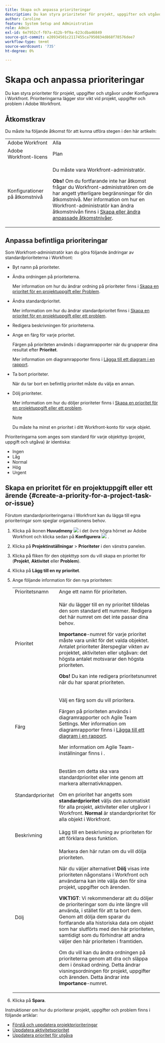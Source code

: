 ```yaml
---
title: Skapa och anpassa prioriteringar
description: Du kan styra prioriteter för projekt, uppgifter och utgåvor under Konfigurera i Workfront. Prioriteringarna lägger stor vikt vid projekt, uppgifter och problem i Adobe Workfront.
author: Caroline
feature: System Setup and Administration
role: Admin
exl-id: 6e7952cf-f07a-412b-9f9a-623cdba46849
source-git-commit: e20934501c2117455ca7950834d868f78576dee7
workflow-type: tm+mt
source-wordcount: '735'
ht-degree: 0%

---
```


# Skapa och anpassa prioriteringar

<!--
DON'T DELETE, DRAFT OR HIDE THIS ARTICLE. IT IS LINKED TO THE PRODUCT, THROUGH THE CONTEXT SENSITIVE HELP LINKS.
-->

Du kan styra prioriteter för projekt, uppgifter och utgåvor under Konfigurera i Workfront. Prioriteringarna lägger stor vikt vid projekt, uppgifter och problem i Adobe Workfront.

## Åtkomstkrav

Du måste ha följande åtkomst för att kunna utföra stegen i den här artikeln:

<table style="table-layout:auto"> 
 <col> 
 <col> 
 <tbody> 
  <tr> 
   <td role="rowheader">Adobe Workfront</td> 
   <td>Alla</td> 
  </tr> 
  <tr> 
   <td role="rowheader">Adobe Workfront-licens</td> 
   <td>Plan</td> 
  </tr> 
  <tr> 
   <td role="rowheader">Konfigurationer på åtkomstnivå</td> 
   <td> <p>Du måste vara Workfront-administratör.</p> <p><b>Obs!</b> Om du fortfarande inte har åtkomst frågar du Workfront-administratören om de har angett ytterligare begränsningar för din åtkomstnivå. Mer information om hur en Workfront-administratör kan ändra åtkomstnivån finns i <a href="../../../administration-and-setup/add-users/configure-and-grant-access/create-modify-access-levels.md" class="MCXref xref">Skapa eller ändra anpassade åtkomstnivåer</a>.</p> </td> 
  </tr> 
 </tbody> 
</table>

## Anpassa befintliga prioriteringar

Som Workfront-administratör kan du göra följande ändringar av standardprioriteterna i Workfront:

* Byt namn på prioriteter.
* Ändra ordningen på prioriteterna.

  Mer information om hur du ändrar ordning på prioriteter finns i [Skapa en prioritet för en projektuppgift eller Problem](#create-a-priority-for-a-project-task-or-issue).

* Ändra standardprioritet.

  Mer information om hur du ändrar standardprioritet finns i [Skapa en prioritet för en projektuppgift eller ett problem](#create-a-priority-for-a-project-task-or-issue).

* Redigera beskrivningen för prioriteterna.
* Ange en färg för varje prioritet.

  Färgen på prioriteten används i diagramrapporter när du grupperar dina resultat efter **Prioritet**.

  Mer information om diagramrapporter finns i [Lägga till ett diagram i en rapport](../../../reports-and-dashboards/reports/creating-and-managing-reports/add-chart-report.md).

* Ta bort prioriteter.

  När du tar bort en befintlig prioritet måste du välja en annan.

* Dölj prioriteter.

  Mer information om hur du döljer prioriteter finns i [Skapa en prioritet för en projektuppgift eller ett problem](#create-a-priority-for-a-project-task-or-issue).

  >[!NOTE]
  >
  >Du måste ha minst en prioritet i ditt Workfront-konto för varje objekt.

Prioriteringarna som anges som standard för varje objekttyp (projekt, uppgift och utgåva) är identiska:

* Ingen
* Låg
* Normal
* Hög
* Urgent

## Skapa en prioritet för en projektuppgift eller ett ärende {#create-a-priority-for-a-project-task-or-issue}

Förutom standardprioriteringarna i Workfront kan du lägga till egna prioriteringar som speglar organisationens behov.

1. Klicka på ikonen **Huvudmeny** ![](assets/main-menu-icon.png) i det övre högra hörnet av Adobe Workfront och klicka sedan på **Konfigurera** ![](assets/gear-icon-settings.png) .

1. Klicka på **Projektinställningar** > **Prioriteter** i den vänstra panelen.

1. Klicka på fliken för den objekttyp som du vill skapa en prioritet för (**Projekt**, **Aktivitet** eller **Problem**).
1. Klicka på **Lägg till en ny prioritet**.
1. Ange följande information för den nya prioriteten:

   <table style="table-layout:auto"> 
    <col> 
    <col> 
    <tbody> 
     <tr> 
      <td role="rowheader">Prioritetsnamn</td> 
      <td>Ange ett namn för prioriteten.</td> 
     </tr> 
     <tr> 
      <td role="rowheader">Prioritet</td> 
      <td> <p>När du lägger till en ny prioritet tilldelas den som standard ett nummer. Redigera det här numret om det inte passar dina behov.</p> <p><strong>Importance</strong>-numret för varje prioritet måste vara unikt för det valda objektet.<br>Antalet prioriteter återspeglar vikten av projektet, aktiviteten eller utgåvan: det högsta antalet motsvarar den högsta prioriteten.</p> <p><b>Obs!</b> Du kan inte redigera prioritetsnumret när du har sparat prioriteten. </p> </td> 
     </tr> 
     <tr> 
      <td role="rowheader">Färg</td> 
      <td> <p>Välj en färg som du vill prioritera.</p> <p>Färgen på prioriteten används i diagramrapporter och Agile Team Settings. Mer information om diagramrapporter finns i <a href="../../../reports-and-dashboards/reports/creating-and-managing-reports/add-chart-report.md" class="MCXref xref">Lägga till ett diagram i en rapport</a>.</p> <p>Mer information om Agile Team-inställningar finns i .</p> </td> 
     </tr> 
     <tr> 
      <td role="rowheader">Standardprioritet</td> 
      <td> <p>Bestäm om detta ska vara standardprioritet eller inte genom att markera alternativknappen.</p> <p>Om en prioritet har angetts som <strong>standardprioritet</strong> väljs den automatiskt för alla projekt, aktiviteter eller utgåvor i Workfront. <strong>Normal</strong> är standardprioritet för alla objekt i Workfront.</p> </td> 
     </tr> 
     <tr> 
      <td role="rowheader">Beskrivning</td> 
      <td>Lägg till en beskrivning av prioriteten för att förklara dess funktion.</td> 
     </tr> 
     <tr> 
      <td role="rowheader">Dölj</td> 
      <td> <p>Markera den här rutan om du vill dölja prioriteten.</p><p>När du väljer alternativet <b>Dölj</b> visas inte prioriteten någonstans i Workfront och användarna kan inte välja den för sina projekt, uppgifter och ärenden.</p> 
      <p><b>VIKTIGT</b>: Vi rekommenderar att du döljer de prioriteringar som du inte längre vill använda, i stället för att ta bort dem. Genom att dölja dem sparar du fortfarande alla historiska data om objekt som har slutförts med den här prioriteten, samtidigt som du förhindrar att andra väljer den här prioriteten i framtiden. </p>
      <p>Om du vill kan du ändra ordningen på prioriteterna genom att dra och släppa dem i önskad ordning. Detta ändrar visningsordningen för projekt, uppgifter och ärenden. Detta ändrar inte <b>Importance</b>-numret. </p></td> 
     </tr> 
    </tbody> 
   </table>

1. Klicka på **Spara**.

Instruktioner om hur du prioriterar projekt, uppgifter och problem finns i följande artiklar:

* [Förstå och uppdatera projektprioriteringar](../../../manage-work/projects/planning-a-project/project-priority.md)
* [Uppdatera aktivitetsprioritet](../../../manage-work/tasks/task-information/task-priority.md)
* [Uppdatera prioritet för utgåva](../../../manage-work/issues/issue-information/update-issue-priority.md)
